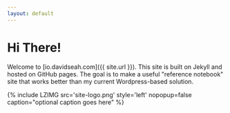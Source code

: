 ```yaml
---
layout: default
---
```

# Hi There!

Welcome to [io.davidseah.com]({{ site.url }}). This site is built on Jekyll and hosted on GitHub pages. 
The goal is to make a useful "reference notebook" site that works better than my current Wordpress-based solution.

{% include LZIMG src='site-logo.png' 
   style='left' nopopup=false
   caption="optional caption goes here"
%}


